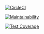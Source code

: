 [![CircleCI](https://dl.circleci.com/status-badge/img/gh/um-computacion-tm/scrabble-2023-valeartola/tree/main.svg?style=svg)](https://dl.circleci.com/status-badge/redirect/gh/um-computacion-tm/scrabble-2023-valeartola/tree/main)

[![Maintainability](https://api.codeclimate.com/v1/badges/21587ac0b44a5e7660ec/maintainability)](https://codeclimate.com/github/um-computacion-tm/scrabble-2023-valeartola/maintainability)

[![Test Coverage](https://api.codeclimate.com/v1/badges/21587ac0b44a5e7660ec/test_coverage)](https://codeclimate.com/github/um-computacion-tm/scrabble-2023-valeartola/test_coverage)